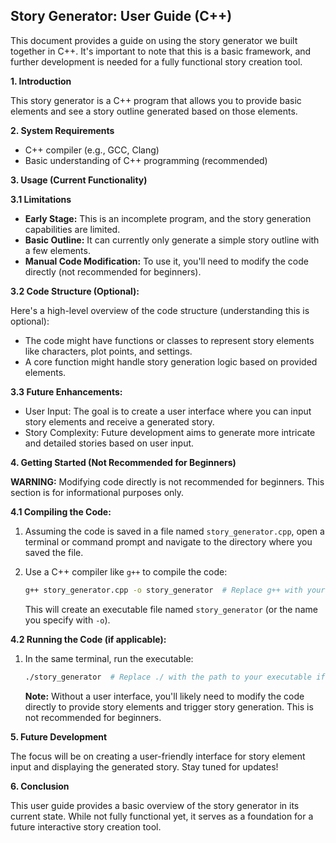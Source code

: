 

## Story Generator: User Guide (C++)

This document provides a guide on using the story generator we built together in C++. It's important to note that this is a basic framework, and further development is needed for a fully functional story creation tool.

**1. Introduction**

This story generator is a C++ program that allows you to provide basic elements and see a story outline generated based on those elements. 

**2. System Requirements**

- C++ compiler (e.g., GCC, Clang)
- Basic understanding of C++ programming (recommended)

**3. Usage (Current Functionality)**

**3.1 Limitations**

- **Early Stage:**  This is an incomplete program, and the story generation capabilities are limited. 
- **Basic Outline:**  It can currently only generate a simple story outline with a few elements.
- **Manual Code Modification:**  To use it, you'll need to modify the code directly (not recommended for beginners).

**3.2 Code Structure (Optional):**

Here's a high-level overview of the code structure (understanding this is optional):

- The code might have functions or classes to represent story elements like characters, plot points, and settings.
- A core function might handle story generation logic based on provided elements. 

**3.3 Future Enhancements:**

- User Input:  The goal is to create a user interface where you can input story elements and receive a generated story.
- Story Complexity:  Future development aims to generate more intricate and detailed stories based on user input.

**4. Getting Started (Not Recommended for Beginners)**

**WARNING:**  Modifying code directly is not recommended for beginners. This section is for informational purposes only.

**4.1 Compiling the Code:**

1. Assuming the code is saved in a file named `story_generator.cpp`, open a terminal or command prompt and navigate to the directory where you saved the file.
2. Use a C++ compiler like `g++` to compile the code:

   ```bash
   g++ story_generator.cpp -o story_generator  # Replace g++ with your compiler if needed
   ```

   This will create an executable file named `story_generator` (or the name you specify with `-o`).

**4.2 Running the Code (if applicable):**

1. In the same terminal, run the executable:

   ```bash
   ./story_generator  # Replace ./ with the path to your executable if needed
   ```

   **Note:**  Without a user interface, you'll likely need to modify the code directly to provide story elements and trigger story generation. This is not recommended for beginners.

**5. Future Development**

The focus will be on creating a user-friendly interface for story element input and displaying the generated story. Stay tuned for updates!

**6. Conclusion**

This user guide provides a basic overview of the story generator in its current state. While not fully functional yet, it serves as a foundation for a future interactive story creation tool.
